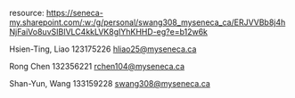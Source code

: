 resource:
https://seneca-my.sharepoint.com/:w:/g/personal/swang308_myseneca_ca/ERJVVBb8j4hNjFaiVo8uvSIBIVLC4kkLVK8gIYhKHHD-eg?e=b12w6k

Hsien-Ting, Liao 123175226 hliao25@myseneca.ca 

Rong Chen 132356221 rchen104@myseneca.ca 

Shan-Yun, Wang 133159228 swang308@myseneca.ca
